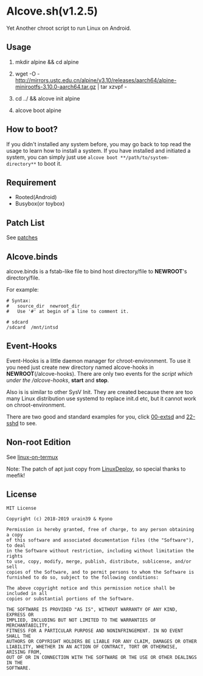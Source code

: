 Alcove.sh(v1.2.5)
==================

Yet Another chroot script to run Linux on Android.


## Usage ##
1. mkdir alpine && cd alpine

2. wget -O - http://mirrors.ustc.edu.cn/alpine/v3.10/releases/aarch64/alpine-minirootfs-3.10.0-aarch64.tar.gz | tar xzvpf -

3. cd ../ && alcove init alpine

4. alcove boot alpine


## How to boot? ##
If you didn't installed any system before, you may go back to top read the usage to learn how to install a system. If you have installed and initiated a system, you can simply just use `alcove boot **/path/to/system-directory**` to boot it.

## Requirement ##
  - Rooted(Android)
  - Busybox(or toybox)

## Patch List ##
See [patches](./patches)

## Alcove.binds ##
alcove.binds is a fstab-like file to bind host directory/file to **NEWROOT**'s directory/file.

For example:
```fstab
# Syntax:
#   source_dir  newroot_dir
#   Use '#' at begin of a line to comment it.

# sdcard
/sdcard  /mnt/intsd
```

## Event-Hooks ##
Event-Hooks is a little daemon manager for chroot-environment. To use it you need just create new directory named alcove-hooks in **NEWROOT**(/alcove-hooks). There are only two events for the *script which under the /alcove-hooks*, **start** and **stop**.

Also is is similar to other SysV Init. They are created because there are too many Linux distribution use systemd to replace init.d etc, but it cannot work on chroot-environment.

There are two good and standard examples for you, click [00-extsd](hooks/common/00-extsd) and [22-sshd](hooks/common/22-sshd) to see. 

## Non-root Edition ##
See [linux-on-termux](https://github.com/uzilla/linux-on-termux)


Note: The patch of apt just copy from [LinuxDeploy](https://github.com/meefik/linuxdeploy-cli/blob/5f18caf3fa8c4760a8e79287384e14d69b19e56c/include/bootstrap/ubuntu/deploy.sh#L32), so special thanks to meefik!

## License ##
```license
MIT License

Copyright (c) 2018-2019 urain39 & Kyono

Permission is hereby granted, free of charge, to any person obtaining a copy
of this software and associated documentation files (the "Software"), to deal
in the Software without restriction, including without limitation the rights
to use, copy, modify, merge, publish, distribute, sublicense, and/or sell
copies of the Software, and to permit persons to whom the Software is
furnished to do so, subject to the following conditions:

The above copyright notice and this permission notice shall be included in all
copies or substantial portions of the Software.

THE SOFTWARE IS PROVIDED "AS IS", WITHOUT WARRANTY OF ANY KIND, EXPRESS OR
IMPLIED, INCLUDING BUT NOT LIMITED TO THE WARRANTIES OF MERCHANTABILITY,
FITNESS FOR A PARTICULAR PURPOSE AND NONINFRINGEMENT. IN NO EVENT SHALL THE
AUTHORS OR COPYRIGHT HOLDERS BE LIABLE FOR ANY CLAIM, DAMAGES OR OTHER
LIABILITY, WHETHER IN AN ACTION OF CONTRACT, TORT OR OTHERWISE, ARISING FROM,
OUT OF OR IN CONNECTION WITH THE SOFTWARE OR THE USE OR OTHER DEALINGS IN THE
SOFTWARE.
```
